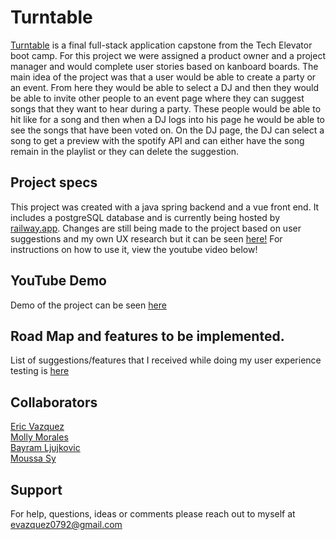 # Turntable

[Turntable](https://v4vazquez.github.io/turntable/) is a final full-stack application capstone from the Tech Elevator boot camp. For this project we were assigned a product owner and a project manager and would complete user stories based on kanboard boards. The main idea of the project was that a user would be able to create a party or an event. From here they would be able to select a DJ and then they would be able to invite other people to an event page where they can suggest songs that they want to hear during a party. These people would be able to hit like for a song and then when a DJ logs into his page he would be able to see the songs that have been voted on. On the DJ page, the DJ can select a song to get a preview with the spotify API and can either have the song remain in the playlist or they can delete the suggestion. 

## Project specs
This project was created with a java spring backend and a vue front end. It includes a postgreSQL database and is currently being hosted by [railway.app](https://railway.app/). Changes are still being made to the project based on user suggestions and my own UX research but it can be seen [here!](https://v4vazquez.github.io/turntable-demo2/) For instructions on how to use it, view the youtube video below!


## YouTube Demo
Demo of the project can be seen [here](https://youtu.be/_uBoFE5F010)

## Road Map and features to be implemented.
List of suggestions/features that I received while doing my user experience testing is [here](https://docs.google.com/document/d/1KEcp4t-BY1S6aZwgbSKxvIW0-d37HsqIRxvgu0JBkls/edit?usp=sharing)

## Collaborators
[Eric Vazquez](https://www.linkedin.com/in/v4vazquez/)\
[Molly Morales](https://www.linkedin.com/in/molly-morales/)\
[Bayram Ljujkovic](https://www.linkedin.com/in/bayraml/)\
[Moussa Sy](https://www.linkedin.com/in/sy-moussa/)

## Support
For help, questions, ideas or comments please reach out to myself at evazquez0792@gmail.com
